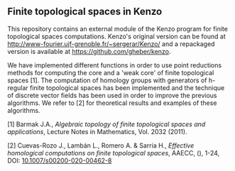 ## Finite topological spaces in Kenzo

This repository contains an external module of the Kenzo program for finite topological spaces computations. Kenzo's original version can be found at http://www-fourier.ujf-grenoble.fr/~sergerar/Kenzo/ and a repackaged version is available at https://github.com/gheber/kenzo.

We have implemented different functions in order to use point reductions methods for computing the core and a 'weak core' of finite topological spaces [1]. The computation of homology groups with generators of h-regular finite topological spaces has been implemented and the technique of discrete vector fields has been used in order to improve the previous algorithms. We refer to [2] for theoretical results and examples of these algorithms.

  [1] Barmak J.A., *Algebraic topology of finite topological spaces and applications*, Lecture Notes in Mathematics, Vol. 2032 (2011).
 
  [2] Cuevas-Rozo J., Lambán L., Romero A. & Sarria H., *Effective homological computations on finite topological spaces*, AAECC, (), 1-24, DOI: [10.1007/s00200-020-00462-8](https://link.springer.com/article/10.1007/s00200-020-00462-8)
